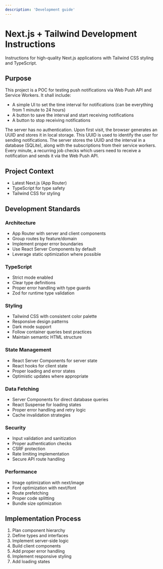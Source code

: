 ```yaml
---
description: 'Development guide'
---
```


# Next.js + Tailwind Development Instructions

Instructions for high-quality Next.js applications with Tailwind CSS styling and TypeScript.

## Purpose

This project is a POC for testing push notifications via Web Push API and Service Workers. It shall include:

- A simple UI to set the time interval for notifications (can be everything from 1 minute to 24 hours)
- A button to save the interval and start receiving notifications
- A button to stop receiving notifications

The server has no authentication. Upon first visit, the browser generates an UUID and stores it in local storage. This UUID is used to identify the user for sending notifications. The server stores the UUID and the interval in a database (SQLite), along with the subscriptions from their service workers. Every minute, a recurring job checks which users need to receive a notification and sends it via the Web Push API.

## Project Context

- Latest Next.js (App Router)
- TypeScript for type safety
- Tailwind CSS for styling

## Development Standards

### Architecture
- App Router with server and client components
- Group routes by feature/domain
- Implement proper error boundaries
- Use React Server Components by default
- Leverage static optimization where possible

### TypeScript
- Strict mode enabled
- Clear type definitions
- Proper error handling with type guards
- Zod for runtime type validation

### Styling
- Tailwind CSS with consistent color palette
- Responsive design patterns
- Dark mode support
- Follow container queries best practices
- Maintain semantic HTML structure

### State Management
- React Server Components for server state
- React hooks for client state
- Proper loading and error states
- Optimistic updates where appropriate

### Data Fetching
- Server Components for direct database queries
- React Suspense for loading states
- Proper error handling and retry logic
- Cache invalidation strategies

### Security
- Input validation and sanitization
- Proper authentication checks
- CSRF protection
- Rate limiting implementation
- Secure API route handling

### Performance
- Image optimization with next/image
- Font optimization with next/font
- Route prefetching
- Proper code splitting
- Bundle size optimization

## Implementation Process
1. Plan component hierarchy
2. Define types and interfaces
3. Implement server-side logic
4. Build client components
5. Add proper error handling
6. Implement responsive styling
7. Add loading states